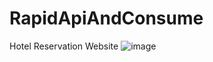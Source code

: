 # RapidApiAndConsume

Hotel Reservation Website
![image](https://github.com/EnesFevzi/RapidApiAndConsume/assets/118919666/8738186f-4ba0-41af-9fa5-abcba37ba6d6)
